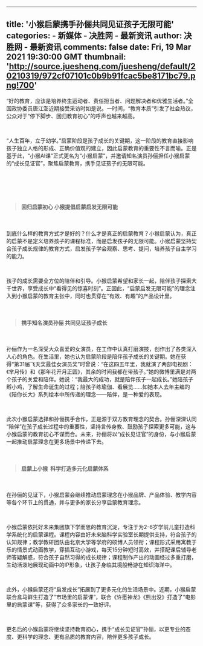 
---
title: '小猴启蒙携手孙俪共同见证孩子无限可能'
categories: 
    - 新媒体
    - 决胜网 - 最新资讯
author: 决胜网 - 最新资讯
comments: false
date: Fri, 19 Mar 2021 19:30:00 GMT
thumbnail: 'http://source.juesheng.com/juesheng/default/20210319/972cf07101c0b9b91fcac5be8171bc79.png!700'
---

<div>   
<p>“好的教育，应该是培养终生运动者、责任担当者、问题解决者和优雅生活者。”全国政协委员唐江澎近期接受采访时如是说。一时间，“教育本质”引发了社会热议，公众对于“停下脚步、回归教育初心”的呼声也越来越高。</p><p><br></p><p>“人生百年，立于幼学。”启蒙阶段是孩子成长的关键期，这一阶段的教育直接影响孩子独立人格的形成、正确价值观的建立，因此启蒙教育的重要性不言而喻。正是基于此，“小猴AI课”正式更名为“小猴启蒙”，并邀请知名演员孙俪担任小猴启蒙的“成长见证官”，聚焦启蒙教育，携手见证孩子的无限可能。</p><p><br></p><p style="text-align:center"><img src="http://source.juesheng.com/juesheng/default/20210319/972cf07101c0b9b91fcac5be8171bc79.png!700" alt title referrerpolicy="no-referrer"></p><p><br></p><blockquote><h4><strong>回归启蒙初心 小猴提倡启蒙启发无限可能</strong></h4></blockquote><p><br></p><p>到底什么样的教育方式才是好的？什么才是真正的启蒙教育？小猴启蒙认为，真正的启蒙不是定义培养孩子的课程标准，而是启发孩子的无限可能。小猴启蒙坚持契合孩子成长规律的教育方式，启发孩子学会观察、思考、提问，培养孩子自主学习的能力。</p><p><br></p><p>孩子的成长需要全方位的陪伴和引导。小猴启蒙希望和家长一起，陪伴孩子探索大千世界，享受成长中“看得见的惊喜时刻”。正因此，“启蒙启发无限可能”的理念注入到小猴启蒙的教育主张中，同时也贯穿在“有效、有趣”的产品设计里。</p><p><br></p><blockquote><h4><strong>携手知名演员孙俪 共同见证孩子成长</strong></h4></blockquote><p><br></p><p>孙俪作为一名深受大众喜爱的女演员，在工作中认真打磨演技，创作出了各类深入人心的角色。在生活里，她也认为启蒙阶段是陪伴孩子成长的关键期。她在获得“第31届飞天奖最佳女演员奖”时曾说：“在这四五年里，我就演了两部电视剧：《芈月传》和《那年花开月正圆》，其余的时间我都在带孩子。”她的微博里满是对两个孩子的关爱和陪伴。她说：“我最大的成功，就是陪伴孩子一起成长。”她陪孩子孵小鸡，了解生命诞生的过程；陪孩子练瑜伽、看展览……如她本人去年主编的《陪你长大》系列绘本中所传递的理念——陪伴，是一种爱的表现。</p><p><br></p><p>此次小猴启蒙选择和孙俪携手合作，正是源于双方教育理念的契合。孙俪深深认同 “陪伴”在孩子成长过程中的重要性，坚持言传身教、鼓励孩子探索更多可能，这与小猴启蒙的教育初心不谋而合。未来，孙俪将以“成长见证官”的身份，与小猴启蒙一起推动启蒙理念在更多场景中传递下去。</p><p><br></p><blockquote><h4><strong>启蒙上小猴  科学打造多元化启蒙体系</strong></h4></blockquote><p><br></p><p>在孙俪的见证下，小猴启蒙会继续推动启蒙理念在小猴品牌、产品体验、教学内容等各个环节上的贯通，并与更多的家长分享启蒙教育理念。</p><p><br></p><p>小猴启蒙依托好未来集团旗下学而思的教育沉淀，专注于为2-6岁学前儿童打造科学系统化的启蒙课程。课程内容由好未来脑科学实验室长期提供支持，符合孩子的认知规律；教学教研团队由北京大学等学府的硕博人员领衔；课程形式采用寓教于乐的情景式动画教学，穿插互动小游戏，每天15分钟短时高效，并搭配课后辅导老师答疑解惑，符合孩子自然习得的成长规律；课程制作产出的动画经过多重打磨，生动活泼地展现动画中的IP形象，让孩子身临其境般畅游在知识海洋中。</p><p><br></p><p>此外，小猴启蒙还将“启发成长”拓展到了更多元化的生活场景中。近期，小猴启蒙联合盒马鲜生打造了“市场里的启蒙课”，联合《许愿神龙》《熊出没》打造了“电影里的启蒙课”等，获得了众多家长的一致好评。</p><p><br></p><p>更名后的小猴启蒙将继续坚持教育初心，携手“成长见证官”孙俪，以更专业的态度、更科学的理念、更有品质的教育内容，陪伴更多孩子成长。</p>
  
</div>
            